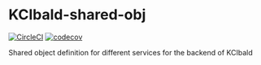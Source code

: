 # KCIbald-shared-obj
[![CircleCI](https://circleci.com/gh/FirePillow/KCIbald-shared-obj.svg?style=svg)](https://circleci.com/gh/FirePillow/KCIbald-shared-obj)
[![codecov](https://codecov.io/gh/FirePillow/KCIbald-shared-obj/branch/master/graph/badge.svg)](https://codecov.io/gh/FirePillow/KCIbald-shared-obj)

Shared object definition for different services for the backend of KCIbald
